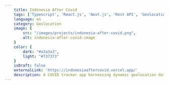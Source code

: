 ```yaml
---
    title: Indonesia After Covid
    tags: ['Typescript', 'React.js', 'Next.js', 'Rest API', 'Geolocation', 'Chart.js' ]
    language: en
    category: Geolocation
    image: {
        src: "/images/projects/indonesia-after-covid.png",
        alt: indonesia-after-covid-image
    }
    color: {
        dark: "#a3a3a3",
        light: "#737373"
    }
    isDraft: false
    externalLink: 'https://indonesiaaftercovid.vercel.app/'
    description: A COVID tracker app harnessing dynamic geolocation data to visually plot each case on an interactive map, enabling users to gain valuable insights.
---
```

